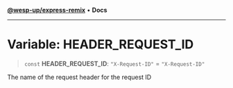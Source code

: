 [**@wesp-up/express-remix**](../README.md) • **Docs**

---

# Variable: HEADER_REQUEST_ID

> `const` **HEADER_REQUEST_ID**: `"X-Request-ID"` = `"X-Request-ID"`

The name of the request header for the request ID
